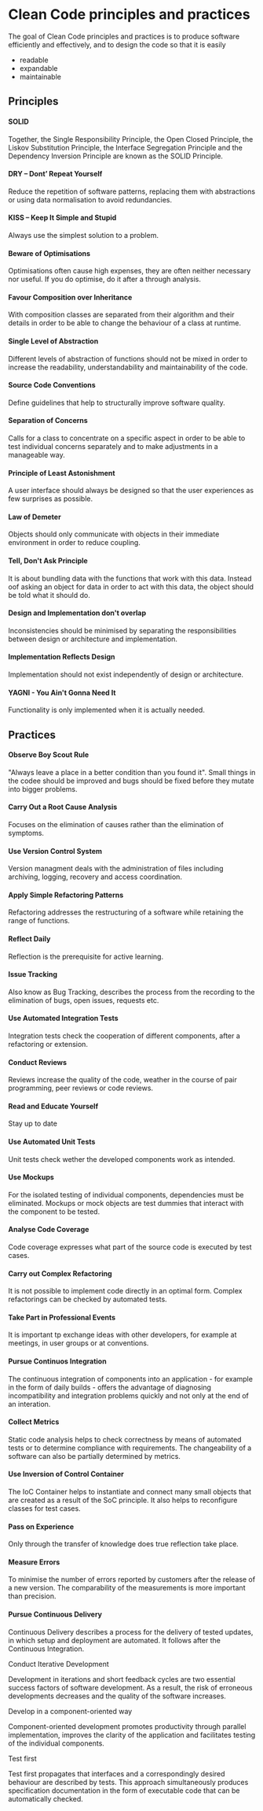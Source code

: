 # Clean Code principles and practices

The goal of Clean Code principles and practices is to produce software efficiently and effectively, and to design the code so that it is easily

- readable
- expandable
- maintainable



## Principles

#### SOLID

Together, the Single Responsibility Principle, the Open Closed Principle, the Liskov Substitution Principle, the Interface Segregation Principle and the Dependency Inversion Principle are known as the SOLID Principle.

#### DRY – Dont’ Repeat Yourself

Reduce the repetition of software patterns, replacing them with abstractions or using data normalisation to avoid redundancies.

#### KISS – **K**eep **I**t **S**imple and **S**tupid

Always use the simplest solution to a problem.

#### Beware of Optimisations

Optimisations often cause high expenses, they are often neither necessary nor useful.  If you do optimise, do it after a through analysis.

#### **F**avour **C**omposition **o**ver **I**nheritance

With composition classes are separated from their algorithm and their details in order to be able to change the behaviour of a class at runtime.

#### **S**ingle **L**evel of **A**bstraction

Different levels of abstraction of functions should not be mixed in order to increase the readability, understandability and maintainability of the code.

#### Source Code Conventions

Define guidelines that help to structurally improve software quality.

#### **S**eparation of **C**oncerns

Calls for a class to concentrate on a specific aspect in order to be able to test individual concerns separately and to make adjustments in a manageable way.

#### Principle of Least Astonishment

A user interface should always be designed so that the user experiences as few surprises as possible.

#### Law of Demeter

Objects should only communicate with objects in their immediate environment in order to reduce coupling.

#### Tell, Don't Ask Principle

It is about bundling data with the functions that work with this data. Instead oof asking an object for data in order to act with this data, the object should be told what it should do.

#### Design and Implementation don't overlap

Inconsistencies should be minimised by separating the responsibilities between design or architecture and implementation.

#### Implementation Reflects Design

Implementation should not exist independently of design or architecture.

#### YAGNI - You Ain't Gonna Need It

Functionality is only implemented when it is actually needed.



## Practices

#### Observe Boy Scout Rule

"Always leave a place in a better condition than you found it". Small things in the codee should be improved and bugs should be fixed before they mutate into bigger problems.

#### Carry Out a Root Cause Analysis

Focuses on the elimination of causes rather than the elimination of symptoms.

#### Use Version Control System

Version managment deals with the administration of files including archiving, logging, recovery and access coordination.

#### Apply Simple Refactoring Patterns

Refactoring addresses the restructuring of a software while retaining the range of functions.

#### Reflect Daily

Reflection is the prerequisite for active learning.

#### Issue Tracking

Also know as Bug Tracking, describes the process from the recording to the elimination of bugs, open issues, requests etc.

#### Use Automated Integration Tests

Integration tests check the cooperation of different components, after a refactoring or extension.

#### Conduct Reviews

Reviews increase the quality of the code, weather in the course of pair programming, peer reviews or code reviews.

#### Read and Educate Yourself

Stay up to date

#### Use Automated Unit Tests

Unit tests check wether the developed components work as intended.

#### Use Mockups

For the isolated testing of individual components, dependencies must be eliminated. Mockups or mock objects are test dummies that interact with the component to be tested.

#### Analyse Code Coverage

Code coverage expresses what part of the source code is executed by test cases.

#### Carry out Complex Refactoring

It is not possible to implement code directly in an optimal form. Complex refactorings can be checked by automated tests.

#### Take Part in Professional Events

It is important tp exchange ideas with other developers, for example at meetings, in user groups or at conventions.

#### Pursue Continuos Integration

The continuous integration of components into an application - for example in the form of daily builds - offers the advantage of diagnosing incompatibility and integration problems quickly and not only at the end of an interation.

#### Collect Metrics

Static code analysis helps to check correctness by means of automated tests or to determine compliance with requirements. The changeability of a software can also be partially determined by metrics.

#### Use Inversion of Control Container

The IoC Container helps to instantiate and connect many small objects that are created as a result of the SoC principle. It also helps to reconfigure classes for test cases.

#### Pass on Experience

Only through the transfer of knowledge does true reflection take place.

#### Measure Errors

To minimise the number of errors reported by customers after the release of a new version. The comparability of the measurements is more important than precision.

#### Pursue Continuous Delivery

Continuous Delivery describes a process for the delivery of tested updates, in which setup and deployment are automated. It follows after the Continuous Integration.

Conduct Iterative Development

Development in iterations and short feedback cycles are two essential success factors of software development. As a result, the risk of erroneous developments decreases and the quality of the software increases.

Develop in a component-oriented way

Component-oriented development promotes productivity through parallel implementation, improves the clarity of the application and facilitates testing of the individual components.

Test first

Test first propagates that interfaces and a correspondingly desired behaviour are described by tests. This approach simultaneously produces specification documentation in the form of executable code that can be automatically checked.